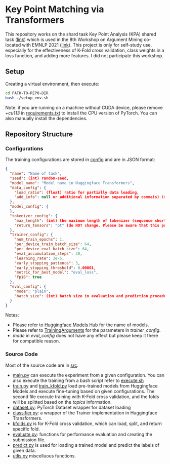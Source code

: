# Key Point Matching via Transformers

This repository works on the shard task Key Point Analysis (KPA) shared task ([link](https://github.com/IBM/KPA_2021_shared_task)) which is used in the 8th Workshop on Argument Mining co-located with EMNLP 2021 ([link](https://2021.argmining.org/)). This project is only for self-study use, especially for the effectiveness of K-Fold cross validation, class weights in a loss function, and adding more features. I did not participate this workshop.

## Setup
Creating a virtual environment, then execute:
```bash
cd PATH-TO-REPO-DIR
bash ./setup_env.sh
```
Note: if you are running on a machine without CUDA device, please remove *+cu113* in [requirements.txt](./requirements.txt) to install the CPU version of PyTorch. You can also manually install the dependencies.

## Repository Structure
### Configurations
The training configurations are stored in [config](./config/) and are in JSON format:
```JSON
{
  "name": "Name of task",
  "seed": (int) random-seed,
  "model_name": "Model name in Huggingface Transformers",
  "data_config": {
    "load_ratio": (float) ratio for partially data loading,
    "add_info": null or additional information separated by comma(s) (supported information: topic,stance)
  },
  "model_config": {
  },
  "tokenizer_config": {
    "max_length": (int) the maximum length of tokenizer (sequence shorter than this value will be padded and longer than this value will be truncated), 
    "return_tensors": "pt" (do NOT change. Please be aware that this project doesn't support TensorFlow at least now)
  },
  "trainer_config": {
    "num_train_epochs": 1,
    "per_device_train_batch_size": 64,
    "per_device_eval_batch_size": 64,
    "eval_accumulation_steps": 30,
    "learning_rate": 3e-5,
    "early_stopping_patience": 3,
    "early_stopping_threshold": 0.00001,
    "metric_for_best_model": "eval_loss",
    "fp16": true
  },
  "eval_config": {
    "mode": "plain",
    "batch_size": (int) batch size in evaluation and prediction procedure
  }
}
```
Notes:
- Please refer to [Huggingface Models Hub](https://huggingface.co/models?language=en&library=pytorch&sort=downloads) for the name of models.
- Please refer to [TrainingArguments](https://huggingface.co/docs/transformers/main_classes/trainer#transformers.TrainingArguments) for the parameters in *trainer_config*.
- *mode* in *eval_config* does not have any effect but please keep it there for compatible reason.

### Source Code
Most of the source code are in [src](./src/). 
- [main.py](./src/main.py) can execute the experiment from a given configuration. You can also execute the training from a bash script refer to [execute.sh](./execute.sh)
- [train.py](./src/train.py) and [train_kfold.py](./src/train_kfold.py) load pre-trained models from Huggingface Models and execute fine-tuning based on given configurations. The second file execute training with K-Fold cross validation, and the folds will be splitted based on the *topics* information. 
- [dataset.py](./src/dataset.py): PyTorch Dataset wrapper for dataset loading
- [classifier.py](./src/classifier.py): a wrapper of the Trainer implementation in Huggingface Transformers.
- [kfolds.py](./src/kfolds.py) is for K-Fold cross validation, which can load, split, and return specific fold.
- [evaluate.py](./src/classifier.py): functions for performance evaluation and creating the submission file.
- [predict.py](./src/predict.py) is used for loading a trained model and predict the labels of given data.
- [utlis.py](./src/utils.py) miscelluous functions.




